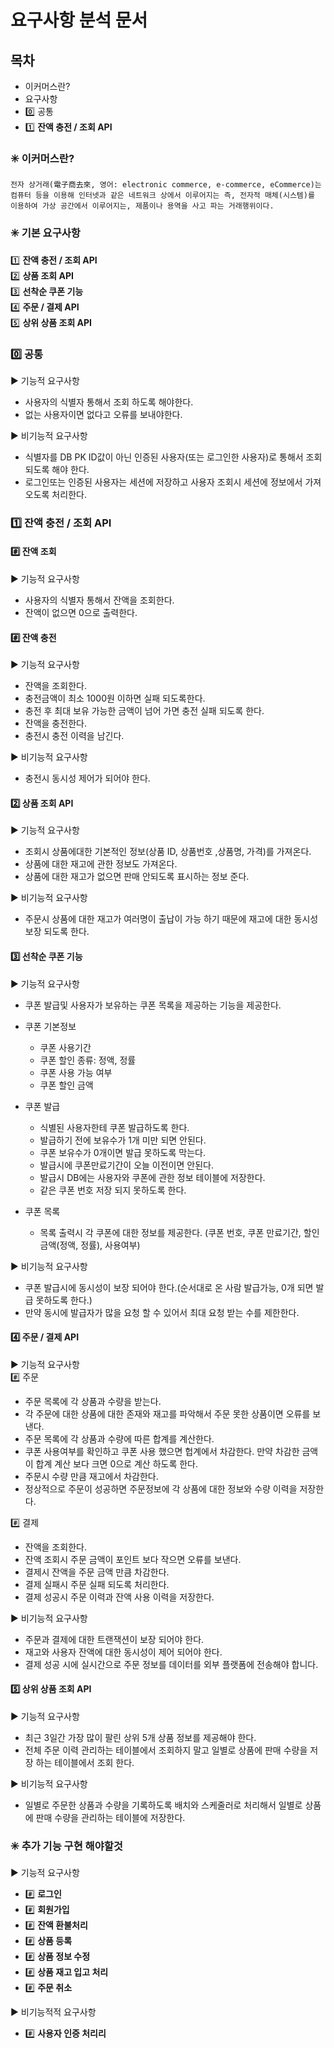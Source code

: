 # 요구사항 분석 문서

## 목차
- 이커머스란?
- 요구사항
- 0️⃣ 공통
- 1️⃣ **잔액 충전 / 조회 API**

### ✳️ 이커머스란?
```text
전자 상거래(電子商去來, 영어: electronic commerce, e-commerce, eCommerce)는 컴퓨터 등을 이용해 인터넷과 같은 네트워크 상에서 이루어지는 즉, 전자적 매체(시스템)를 이용하여 가상 공간에서 이루어지는, 제품이나 용역을 사고 파는 거래행위이다.
```

### ✳️ 기본 요구사항

1️⃣ **잔액 충전 / 조회 API**  
2️⃣ **상품 조회 API**  
3️⃣ **선착순 쿠폰 기능**  
4️⃣ **주문 / 결제 API**  
5️⃣ **상위 상품 조회 API**  

### 0️⃣ 공통
▶️ 기능적 요구사항
- 사용자의 식별자 통해서 조회 하도록 해야한다.
- 없는 사용자이면 없다고 오류를 보내야한다.

▶️ 비기능적 요구사항
- 식별자를 DB PK ID값이 아닌 인증된 사용자(또는 로그인한 사용자)로 통해서 조회 되도록 해야 한다.
- 로그인또는 인증된 사용자는 세션에 저장하고 사용자 조회시 세션에 정보에서 가져오도록 처리한다.

### 1️⃣ **잔액 충전 / 조회 API**

#### #️⃣ 잔액 조회  
▶️ 기능적 요구사항
- 사용자의 식별자 통해서 잔액을 조회한다.
- 잔액이 없으면 0으로 출력한다.

#### #️⃣ 잔액 충전
▶️ 기능적 요구사항
- 잔액을 조회한다.
- 충전금액이 최소 1000원 이하면 실패 되도록한다.
- 충전 후 최대 보유 가능한 금액이 넘어 가면 충전 실패 되도록 한다.
- 잔액을 충전한다.
- 충전시 충전 이력을 남긴다.

▶️ 비기능적 요구사항
- 충전시 동시성 제어가 되어야 한다.

#### 2️⃣ **상품 조회 API**
▶️ 기능적 요구사항
- 조회시 상품에대한 기본적인 정보(상품 ID, 상품번호 ,상품명, 가격)를 가져온다.
- 상품에 대한 재고에 관한 정보도 가져온다.
- 상품에 대한 재고가 없으면 판매 안되도록 표시하는 정보 준다.

▶️ 비기능적 요구사항
- 주문시 상품에 대한 재고가 여러명이 출납이 가능 하기 때문에 재고에 대한 동시성 보장 되도록 한다.

#### 3️⃣ **선착순 쿠폰 기능**  

▶️ 기능적 요구사항
- 쿠폰 발급및 사용자가 보유하는 쿠폰 목록을 제공하는 기능을 제공한다.
- 쿠폰 기본정보
    - 쿠폰 사용기간
    - 쿠폰 할인 종류: 정액, 정률
    - 쿠폰 사용 가능 여부
    - 쿠폰 할인 금액

- 쿠폰 발급
    - 식별된 사용자한테 쿠폰 발급하도록 한다.
    - 발급하기 전에 보유수가 1개 미만 되면 안된다.
    - 쿠폰 보유수가 0개이면 발급 못하도록 막는다.
    - 발급시에 쿠폰만료기간이 오늘 이전이면 안된다.
    - 발급시 DB에는 사용자와 쿠폰에 관한 정보 테이블에 저장한다.
    - 같은 쿠폰 번호 저장 되지 못하도록 한다.
- 쿠폰 목록
    - 목록 출력시 각 쿠폰에 대한 정보를 제공한다. (쿠폰 번호, 쿠폰 만료기간, 할인 금액(정액, 정률), 사용여부)

▶️ 비기능적 요구사항
- 쿠폰 발급시에 동시성이 보장 되어야 한다.(순서대로 온 사람 발급가능, 0개 되면 발급 못하도록 한다.)
- 만약 동시에 발급자가 많을 요청 할 수 있어서 최대 요청 받는 수를 제한한다.


#### 4️⃣ **주문 / 결제 API**
▶️ 기능적 요구사항  
#️⃣ 주문
- 주문 목록에 각 상품과 수량을 받는다.
- 각 주문에 대한 상품에 대한 존재와 재고를 파악해서 주문 못한 상품이면 오류를 보낸다.
- 주문 목록에 각 상품과 수량에 따른 합계를 계산한다.
- 쿠폰 사용여부를 확인하고 쿠폰 사용 했으면 헙계에서 차감한다. 만약 차감한 금액이 합계 계산 보다 크면 0으로 계산 하도록 한다.
- 주문시 수량 만큼 재고에서 차감한다.
- 정상적으로 주문이 성공하면 주문정보에 각 상품에 대한 정보와 수량 이력을 저장한다.  

#️⃣ 결제
- 잔액을 조회한다.
- 잔액 조회시 주문 금액이 포인트 보다 작으면 오류를 보낸다.
- 결제시 잔액을 주문 금액 만큼 차감한다.
- 결제 실패시 주문 실패 되도록 처리한다.
- 결제 성공시 주문 이력과 잔액 사용 이력을 저장한다.
    
▶️ 비기능적 요구사항
- 주문과 결제에 대한 트랜잭션이 보장 되어야 한다.
- 재고와 사용자 잔액에 대한 동시성이 제어 되어야 한다.
- 결제 성공 시에 실시간으로 주문 정보를 데이터를 외부 플랫폼에 전송해야 합니다.

#### 5️⃣ **상위 상품 조회 API**  
▶️ 기능적 요구사항
- 최근 3일간 가장 많이 팔린 상위 5개 상품 정보를 제공해야 한다.
- 전체 주문 이력 관리하는 테이블에서 조회하지 말고 일별로 상품에 판매 수량을 저장 하는 테이블에서 조회 한다.

▶️ 비기능적 요구사항
- 일별로 주문한 상품과 수량을 기록하도록 배치와 스케줄러로 처리해서 일별로 상품에 판매 수량을 관리하는 테이블에 저장한다.


### ✳️ 추가 기능 구현 해야할것
▶️ 기능적 요구사항 
- #️⃣ **로그인**
- #️⃣ **회원가입**
- #️⃣ **잔액 환불처리**
- #️⃣ **상품 등록**
- #️⃣ **상품 정보 수정**
- #️⃣ **상품 재고 입고 처리**
- #️⃣ **주문 취소**

▶️ 비기능적적 요구사항 
- #️⃣ **사용자 인증 처리리**